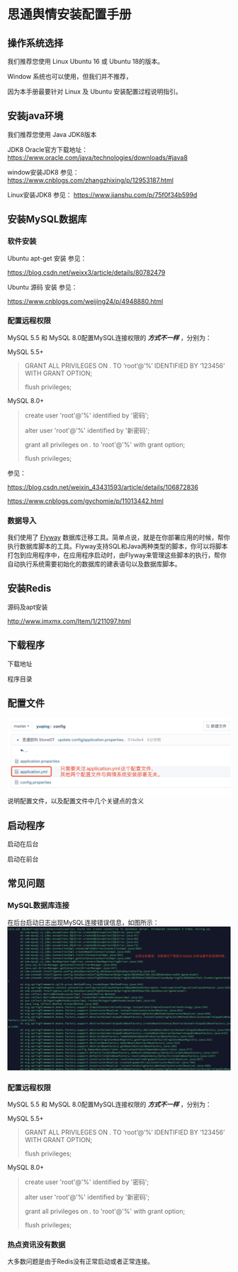 # 思通舆情安装配置手册

## 操作系统选择
我们推荐您使用 Linux Ubuntu 16 或 Ubuntu 18的版本。

Window 系统也可以使用，但我们并不推荐，

因为本手册最要针对 Linux 及 Ubuntu 安装配置过程说明指引。

## 安装java环境

我们推荐您使用 Java JDK8版本

JDK8 Oracle官方下载地址：[https://www.oracle.com/java/technologies/downloads/#java8
](https://www.oracle.com/java/technologies/downloads/#java8)

window安装JDK8 参见：
https://www.cnblogs.com/zhangzhixing/p/12953187.html

Linux安装JDK8 参见：
https://www.jianshu.com/p/75f0f34b599d

## 安装MySQL数据库

### 软件安装
Ubuntu apt-get 安装 参见：<p>
https://blog.csdn.net/weixx3/article/details/80782479

Ubuntu 源码 安装 参见：<p>
https://www.cnblogs.com/weijing24/p/4948880.html

### 配置远程权限
MySQL 5.5 和 MySQL 8.0配置MySQL连接权限的 **_方式不一样_** ，分别为：

MySQL 5.5+

> GRANT ALL PRIVILEGES ON . TO ‘root’@’%’ IDENTIFIED BY ‘123456’ WITH GRANT OPTION;
> 
> flush privileges;

MySQL 8.0+


> create user 'root'@'%' identified by '密码';
> 
> alter user 'root'@'%' identified by '新密码';
> 
> grant all privileges on *.* to 'root'@'%' with grant option;
> 
> flush privileges;

参见：

https://blog.csdn.net/weixin_43431593/article/details/106872836

https://www.cnblogs.com/gychomie/p/11013442.html

### 数据导入
我们使用了 [Flyway](https://flywaydb.org/) 数据库迁移工具。简单点说，就是在你部署应用的时候，帮你执行数据库脚本的工具。Flyway支持SQL和Java两种类型的脚本，你可以将脚本打包到应用程序中，在应用程序启动时，由Flyway来管理这些脚本的执行，帮你自动执行系统需要初始化的数据库的建表语句以及数据库脚本。


## 安装Redis

源码及apt安装<p>
http://www.imxmx.com/Item/1/211097.html


## 下载程序

下载地址


程序目录


## 配置文件
![输入图片说明](ProIMG/application.yml.png)
说明配置文件，以及配置文件中几个关键点的含义


## 启动程序
启动在后台

启动在前台

## 常见问题

### MySQL数据库连接
在后台启动日志出现MySQL连接错误信息，如图所示：
![输入图片说明](ProIMG/mysql-conn-err.png)
### 配置远程权限
MySQL 5.5 和 MySQL 8.0配置MySQL连接权限的 **_方式不一样_** ，分别为：

MySQL 5.5+

> GRANT ALL PRIVILEGES ON . TO ‘root’@’%’ IDENTIFIED BY ‘123456’ WITH GRANT OPTION;
> 
> flush privileges;

MySQL 8.0+


> create user 'root'@'%' identified by '密码';
> 
> alter user 'root'@'%' identified by '新密码';
> 
> grant all privileges on *.* to 'root'@'%' with grant option;
> 
> flush privileges;

### 热点资讯没有数据
大多数问题是由于Redis没有正常启动或者正常连接。
